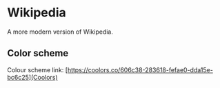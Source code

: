 # Wikipedia

A more modern version of Wikipedia.

## Color scheme

Colour scheme link: [https://coolors.co/606c38-283618-fefae0-dda15e-bc6c25](Coolors)
